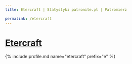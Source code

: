 ```yaml
---
title: Etercraft | Statystyki patronite.pl | Patromierz

permalink: /etercraft
---
```


# [Etercraft](https://patronite.pl/etercraft)

{% include profile.md name="etercraft" prefix="e" %}
